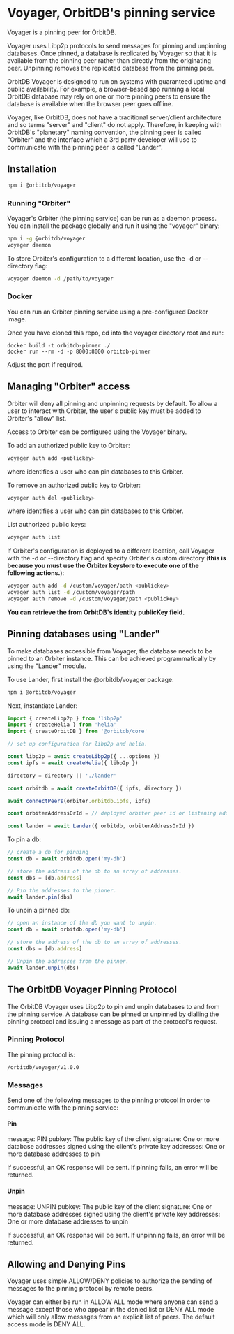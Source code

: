 # Voyager, OrbitDB's pinning service

Voyager is a pinning peer for OrbitDB.

Voyager uses Libp2p protocols to send messages for pinning and unpinning databases. Once pinned, a database is replicated by Voyager so that it is available from the pinning peer rather than directly from the originating peer. Unpinning removes the replicated database from the pinning peer.

OrbitDB Voyager is designed to run on systems with guaranteed uptime and public availability. For example, a browser-based app running a local OrbitDB database may rely on one or more pinning peers to ensure the database is available when the browser peer goes offline.

Voyager, like OrbitDB, does not have a traditional server/client architecture and so terms "server" and "client" do not apply. Therefore, in keeping with OrbitDB's "planetary" naming convention, the pinning peer is called "Orbiter" and the interface which a 3rd party developer will use to communicate with the pinning peer is called "Lander".

## Installation

```sh
npm i @orbitdb/voyager
```

### Running "Orbiter"

Voyager's Orbiter (the pinning service) can be run as a daemon process. You can install the package globally and run it using the "voyager" binary:

```sh
npm i -g @orbitdb/voyager
voyager daemon
```

To store Orbiter's configuration to a different location, use the -d or --directory flag:

```sh
voyager daemon -d /path/to/voyager
```

### Docker

You can run an Orbiter pinning service using a pre-configured Docker image.

Once you have cloned this repo, cd into the voyager directory root and run:

```
docker build -t orbitdb-pinner ./
docker run --rm -d -p 8000:8000 orbitdb-pinner
```

Adjust the port if required.

## Managing "Orbiter" access

Orbiter will deny all pinning and unpinning requests by default. To allow a user to interact with Orbiter, the user's public key must be added to Orbiter's "allow" list.

Access to Orbiter can be configured using the Voyager binary.

To add an authorized public key to Orbiter:

```sh
voyager auth add <publickey>
```

where <publickey> identifies a user who can pin databases to this Orbiter. 

To remove an authorized public key to Orbiter:

```sh
voyager auth del <publickey>
```

where <publickey> identifies a user who can pin databases to this Orbiter.

List authorized public keys:

```sh
voyager auth list
```

If Orbiter's configuration is deployed to a different location, call Voyager with the -d or --directory flag and specify Orbiter's custom directory (**this is because you must use the Orbiter keystore to execute one of the following actions.**):

```sh
voyager auth add -d /custom/voyager/path <publickey>
voyager auth list -d /custom/voyager/path
voyager auth remove -d /custom/voyager/path <publickey>
```

**You can retrieve the <publickey> from OrbitDB's identity publicKey field.**

## Pinning databases using "Lander"

To make databases accessible from Voyager, the database needs to be pinned to an Orbiter instance. This can be achieved programmatically by using the "Lander" module.

To use Lander, first install the @orbitdb/voyager package:

```sh
npm i @orbitdb/voyager
```

Next, instantiate Lander:

```js
import { createLibp2p } from 'libp2p'
import { createHelia } from 'helia'
import { createOrbitDB } from '@orbitdb/core'

// set up configuration for libp2p and helia.

const libp2p = await createLibp2p({ ...options })
const ipfs = await createHelia({ libp2p })

directory = directory || './lander'

const orbitdb = await createOrbitDB({ ipfs, directory })

await connectPeers(orbiter.orbitdb.ipfs, ipfs)

const orbiterAddressOrId = // deployed orbiter peer id or listening address.

const lander = await Lander({ orbitdb, orbiterAddressOrId })
``` 

To pin a db:

```js
// create a db for pinning
const db = await orbitdb.open('my-db')

// store the address of the db to an array of addresses.
const dbs = [db.address]

// Pin the addresses to the pinner.
await lander.pin(dbs)
```

To unpin a pinned db:

```js
// open an instance of the db you want to unpin.
const db = await orbitdb.open('my-db')

// store the address of the db to an array of addresses.
const dbs = [db.address]

// Unpin the addresses from the pinner.
await lander.unpin(dbs)
```

## The OrbitDB Voyager Pinning Protocol

The OrbitDB Voyager uses Libp2p to pin and unpin databases to and from the pinning service. A database can be pinned or unpinned by dialling the pinning protocol and issuing a message as part of the protocol's request.

### Pinning Protocol

The pinning protocol is:

```
/orbitdb/voyager/v1.0.0
```

### Messages

Send one of the following messages to the pinning protocol in order to communicate with the pinning service:

#### Pin

message: PIN
pubkey: The public key of the client
signature: One or more database addresses signed using the client's private key
addresses: One or more database addresses to pin 

If successful, an OK response will be sent. If pinning fails, an error will be returned.

#### Unpin

message: UNPIN
pubkey: The public key of the client
signature: One or more database addresses signed using the client's private key
addresses: One or more database addresses to unpin

If successful, an OK response will be sent. If unpinning fails, an error will be returned.

## Allowing and Denying Pins

Voyager uses simple ALLOW/DENY policies to authorize the sending of messages to the pinning protocol by remote peers.

Voyager can either be run in ALLOW ALL mode where anyone can send a message except those who appear in the denied list or DENY ALL mode which will only allow messages from an explicit list of peers. The default access mode is DENY ALL.